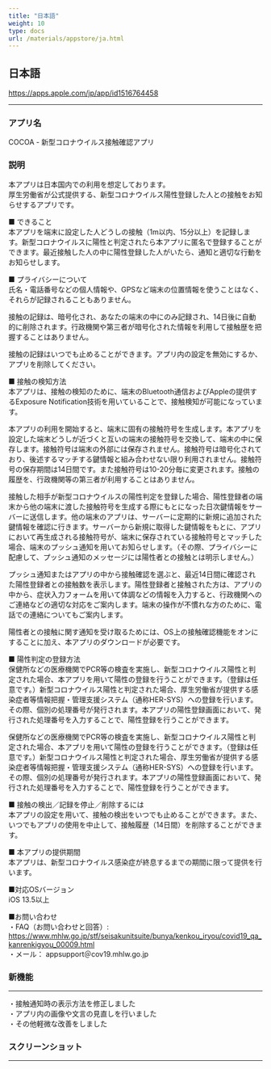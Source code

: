 ```yaml
---
title: "日本語"
weight: 10
type: docs
url: /materials/appstore/ja.html
---
```


## 日本語

https://apps.apple.com/jp/app/id1516764458

----

### アプリ名
COCOA - 新型コロナウイルス接触確認アプリ

### 説明
本アプリは日本国内での利用を想定しております。  
厚生労働省が公式提供する、新型コロナウイルス陽性登録した人との接触をお知らせするアプリです。

■ できること  
本アプリを端末に設定した人どうしの接触（1m以内、15分以上）を記録します。新型コロナウイルスに陽性と判定されたら本アプリに匿名で登録することができます。最近接触した人の中に陽性登録した人がいたら、通知と適切な行動をお知らせします。

■ プライバシーについて  
氏名・電話番号などの個人情報や、GPSなど端末の位置情報を使うことはなく、それらが記録されることもありません。

接触の記録は、暗号化され、あなたの端末の中にのみ記録され、14日後に自動的に削除されます。行政機関や第三者が暗号化された情報を利用して接触歴を把握することはありません。

接触の記録はいつでも止めることができます。アプリ内の設定を無効にするか、アプリを削除してください。

■ 接触の検知方法  
本アプリは、接触の検知のために、端末のBluetooth通信およびAppleの提供するExposure Notification技術を用いていることで、接触検知が可能になっています。

本アプリの利用を開始すると、端末に固有の接触符号を生成します。本アプリを設定した端末どうしが近づくと互いの端末の接触符号を交換して、端末の中に保存します。接触符号は端末の外部には保存されません。接触符号は暗号化されており、後述するマッチする鍵情報と組み合わせない限り利用されません。接触符号の保存期間は14日間です。また接触符号は10-20分毎に変更されます。接触の履歴を、行政機関等の第三者が利用することはありません。

接触した相手が新型コロナウイルスの陽性判定を登録した場合、陽性登録者の端末から他の端末に渡した接触符号を生成する際にもとになった日次鍵情報をサーバーに送信します。他の端末のアプリは、サーバーに定期的に新規に追加された鍵情報を確認に行きます。サーバーから新規に取得した鍵情報をもとに、アプリにおいて再生成される接触符号が、端末に保存されている接触符号とマッチした場合、端末のプッシュ通知を用いてお知らせします。（その際、プライバシーに配慮して、プッシュ通知のメッセージには陽性者との接触とは明示しません。）

プッシュ通知またはアプリの中から接触確認を選ぶと、最近14日間に確認された陽性登録者との接触数を表示します。陽性登録者と接触された方は、アプリの中から、症状入力フォームを用いて体調などの情報を入力すると、行政機関へのご連絡などの適切な対応をご案内します。端末の操作が不慣れな方のために、電話での連絡についてもご案内します。

陽性者との接触に関す通知を受け取るためには、OS上の接触確認機能をオンにすることに加え、本アプリのダウンロードが必要です。

■ 陽性判定の登録方法  
保健所などの医療機関でPCR等の検査を実施し、新型コロナウイルス陽性と判定された場合、本アプリを用いて陽性の登録を行うことができます。（登録は任意です。）新型コロナウイルス陽性と判定された場合、厚生労働省が提供する感染症者等情報把握・管理支援システム（通称HER-SYS）への登録を行います。その際、個別の処理番号が発行されます。本アプリの陽性登録画面において、発行された処理番号を入力することで、陽性登録を行うことができます。

保健所などの医療機関でPCR等の検査を実施し、新型コロナウイルス陽性と判定された場合、本アプリを用いて陽性の登録を行うことができます。（登録は任意です。）新型コロナウイルス陽性と判定された場合、厚生労働省が提供する感染症者等情報把握・管理支援システム（通称HER-SYS）への登録を行います。その際、個別の処理番号が発行されます。本アプリの陽性登録画面において、発行された処理番号を入力することで、陽性登録を行うことができます。


■ 接触の検出／記録を停止／削除するには  
本アプリの設定を用いて、接触の検出をいつでも止めることができます。また、いつでもアプリの使用を中止して、接触履歴（14日間）を削除することができます。

■ 本アプリの提供期間  
本アプリは、新型コロナウイルス感染症が終息するまでの期間に限って提供を行います。

■対応OSバージョン  
iOS 13.5以上

■お問い合わせ  
・FAQ（お問い合わせと回答）: https://www.mhlw.go.jp/stf/seisakunitsuite/bunya/kenkou_iryou/covid19_qa_kanrenkigyou_00009.html  
・メール： appsupport＠cov19.mhlw.go.jp

### 新機能

----

・接触通知時の表示方法を修正しました  
・アプリ内の画像や文言の見直しを行いました  
・その他軽微な改善をしました  

### スクリーンショット

----
